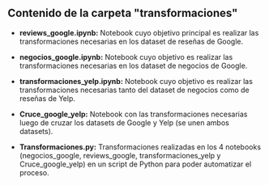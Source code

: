 ## Contenido de la carpeta "transformaciones"

* **reviews_google.ipynb:** Notebook cuyo objetivo principal es realizar las transformaciones necesarias en los dataset de reseñas de Google.

* **negocios_google.ipynb:** Notebook cuyo objetivo es realizar las transformaciones necesarias en los dataset de negocios de Google.

* **transformaciones_yelp.ipynb:** Notebook cuyo objetivo es realizar las transformaciones necesarias tanto del dataset de negocios como de reseñas de Yelp.

* **Cruce_google_yelp:** Notebook con las transformaciones necesarias luego de cruzar los datasets de Google y Yelp (se unen ambos datasets).

* **Transformaciones.py:** Transformaciones realizadas en los 4 notebooks (negocios_google, reviews_google, transformaciones_yelp y Cruce_google_yelp) en un script de Python para poder automatizar el proceso.

